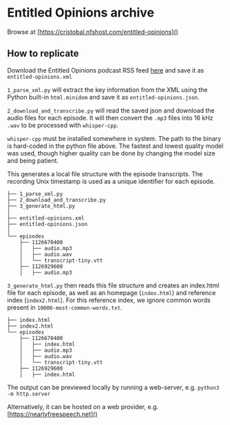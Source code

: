 # Entitled Opinions archive

Browse at [https://cristobal.nfshost.com/entitled-opinions]()


## How to replicate

Download the Entitled Opinions podcast RSS feed [here](https://web.stanford.edu/dept/fren-ital/opinions/podcast/opinions.xml)
and save it as `entitled-opinions.xml`

`1_parse_xml.py` will extract the key information from the XML using the Python
built-in `html.minidom` and save it as `entitled-opinions.json`.

`2_download_and_transcribe.py` will read the saved json and download the audio
files for each episode. It will then convert the `.mp3` files into 16 kHz
`.wav` to be processed with `whisper-cpp`.

`whisper-cpp` must be installed somewhere in system. The path to the binary is
hard-coded in the python file above.  The fastest and lowest quality model was
used, though higher quality can be done by changing the model size and being
patient.

This generates a local file structure with the episode transcripts. The
recording Unix timestamp is used as a unique identifier for each episode.

```
├── 1_parse_xml.py
├── 2_download_and_transcribe.py
├── 3_generate_html.py
│
├── entitled-opinions.xml
├── entitled-opinions.json
│
└── episodes
    ├── 1126670400
    │   ├── audio.mp3
    │   ├── audio.wav
    │   └── transcript-tiny.vtt
    ├── 1126929600
    │   ├── audio.mp3
```

`3_generate_html.py` then reads this file structure and creates an index.html
file for each episode, as well as an homepage (`index.html`) and reference
index (`index2.html`). For this reference index, we ignore common words present
in `10000-most-common-words.txt`.

```
├── index.html
├── index2.html
└── episodes
    ├── 1126670400
    │   ├── index.html
    │   ├── audio.mp3
    │   ├── audio.wav
    │   └── transcript-tiny.vtt
    ├── 1126929600
    │   ├── index.html
```

The output can be previewed locally by running a web-server, e.g.
`python3 -m http.server`

Alternatively, it can be hosted on a web provider, e.g.
[https://nearlyfreespeech.net]()
